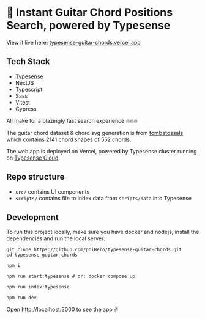 # 🎸 Instant Guitar Chord Positions Search, powered by Typesense

View it live here: [typesense-guitar-chords.vercel.app](https://typesense-guitar-chords.vercel.app/)

## Tech Stack

- <a href="https://github.com/typesense/typesense" target="_blank">Typesense</a>
- NextJS
- Typescript
- Sass
- Vitest
- Cypress

All make for a blazingly fast search experience 🔥🔥🔥

The guitar chord dataset & chord svg generation is from <a href="https://github.com/tombatossals/chords-db" target="_blank">tombatossals</a> which contains 2141 chord shapes of 552 chords.

The web app is deployed on Vercel, powered by Typesense cluster running on <a href="https://cloud.typesense.org" target="_blank">Typesense Cloud</a>.

## Repo structure

- `src/` contains UI components
- `scripts/` contains file to index data from `scripts/data` into Typesense

## Development

To run this project locally, make sure you have docker and nodejs, install the dependencies and run the local server:

```shell
git clone https://github.com/phiHero/typesense-guitar-chords.git
cd typesense-guitar-chords

npm i

npm run start:typesense # or: docker compose up

npm run index:typesense

npm run dev
```

Open http://localhost:3000 to see the app ✌️
